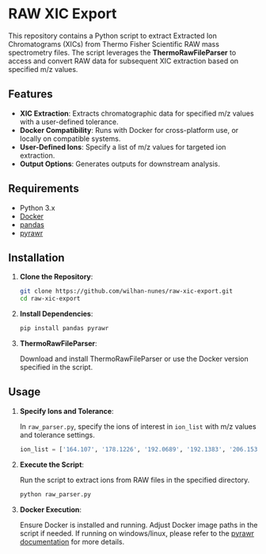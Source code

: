 # RAW XIC Export

This repository contains a Python script to extract Extracted Ion Chromatograms (XICs) from Thermo Fisher Scientific RAW mass spectrometry files. The script leverages the **ThermoRawFileParser** to access and convert RAW data for subsequent XIC extraction based on specified m/z values.

## Features

- **XIC Extraction**: Extracts chromatographic data for specified m/z values with a user-defined tolerance.
- **Docker Compatibility**: Runs with Docker for cross-platform use, or locally on compatible systems.
- **User-Defined Ions**: Specify a list of m/z values for targeted ion extraction.
- **Output Options**: Generates outputs for downstream analysis.

## Requirements

- Python 3.x
- [Docker](https://www.docker.com/)
- [pandas](https://pandas.pydata.org/)
- [pyrawr](https://pypi.org/project/pyrawr/)

## Installation

1. **Clone the Repository**:

    ```bash
    git clone https://github.com/wilhan-nunes/raw-xic-export.git
    cd raw-xic-export
    ```

2. **Install Dependencies**:

    ```bash
    pip install pandas pyrawr
    ```

3. **ThermoRawFileParser**:

   Download and install ThermoRawFileParser or use the Docker version specified in the script.

## Usage

1. **Specify Ions and Tolerance**:

   In `raw_parser.py`, specify the ions of interest in `ion_list` with m/z values and tolerance settings.

   ```python
   ion_list = ['164.107', '178.1226', '192.0689', '192.1383', '206.1539']
   ```

2. **Execute the Script**:

   Run the script to extract ions from RAW files in the specified directory.

   ```bash
   python raw_parser.py
   ```

3. **Docker Execution**:

   Ensure Docker is installed and running. Adjust Docker image paths in the script if needed. If running on windows/linux, please refer to the [pyrawr documentation](https://pyrawr.readthedocs.io/en/latest/api.html) for more details.


